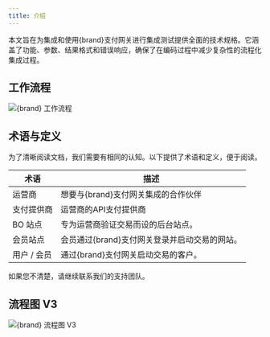 ```yaml
---
title: 介绍
---
```


本文旨在为集成和使用{brand}支付网关进行集成测试提供全面的技术规格。它涵盖了功能、参数、结果格式和错误响应，确保了在编码过程中减少复杂性的流程化集成过程。

<x-guides />

## 工作流程

![{brand} 工作流程](/{name}/assets/workflow.jpg)

## 术语与定义

为了清晰阅读文档，我们需要有相同的认知。以下提供了术语和定义，便于阅读。

| 术语        | 描述                                          |
| ----------- | --------------------------------------------- |
| 运营商      | 想要与{brand}支付网关集成的合作伙伴           |
| 支付提供商  | 运营商的API支付提供商                         |
| BO 站点     | 专为运营商验证交易而设的后台站点。            |
| 会员站点    | 会员通过{brand}支付网关登录并启动交易的网站。 |
| 用户 / 会员 | 通过{brand}支付网关启动交易的客户。           |

如果您不清楚，请继续联系我们的支持团队。

## 流程图 V3

![{brand} 流程图 V3](/{name}/assets/flowchart_v3.png)
